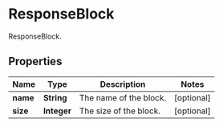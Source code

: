 

# ResponseBlock

ResponseBlock.

## Properties

| Name | Type | Description | Notes |
|------------ | ------------- | ------------- | -------------|
|**name** | **String** | The name of the block. |  [optional] |
|**size** | **Integer** | The size of the block. |  [optional] |



